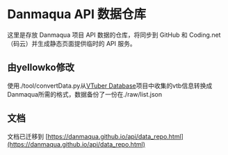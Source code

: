 Danmaqua API 数据仓库
======

这里是存放 Danmaqua 项目 API 数据的仓库，将同步到 GitHub 和 Coding.net（码云）并生成静态页面提供临时的 API 服务。

## 由yellowko修改
使用./tool/convertData.py从[VTuber Database](https://github.com/dd-center/vdb/tree/master)项目中收集的vtb信息转换成Danmaqua所需的格式，数据备份了一份在./raw/list.json

## 文档

文档已迁移到 [https://danmaqua.github.io/api/data_repo.html](https://danmaqua.github.io/api/data_repo.html)
